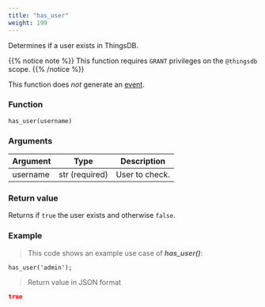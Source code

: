 ```yaml
---
title: "has_user"
weight: 199
---
```


Determines if a user exists in ThingsDB.

{{% notice note %}}
This function requires `GRANT` privileges on the `@thingsdb` scope.
{{% /notice %}}

This function does *not* generate an [event](../../overview/events).

### Function

`has_user(username)`

### Arguments

Argument | Type | Description
-------- | ---- | -----------
username | str (required) | User to check.

### Return value

Returns if `true` the user exists and otherwise `false`.

### Example

> This code shows an example use case of ***has_user()***:

```thingsdb,json_response,@t
has_user('admin');
```

> Return value in JSON format

```json
true
```
